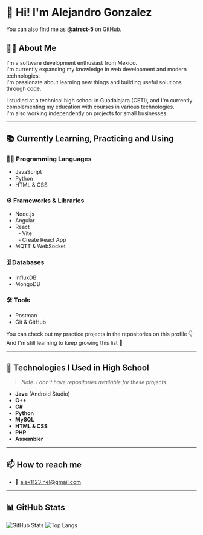 
# 👋 Hi! I'm Alejandro Gonzalez  
You can also find me as **@atrect-5** on GitHub.  


## 🧑‍💻 About Me  
I'm a software development enthusiast from Mexico.   
I'm currently expanding my knowledge in web development and modern technologies.   
I'm passionate about learning new things and building useful solutions through code.   

  
I studied at a technical high school in Guadalajara (CETI), and I'm currently complementing my education with courses in various technologies.   
I'm also working independently on projects for small businesses.  


---


## 📚 Currently Learning, Practicing and Using

### 🧑‍💻 Programming Languages
- JavaScript
- Python
- HTML & CSS

### ⚙️ Frameworks & Libraries
- Node.js
- Angular
- React  
  - Vite  
  - Create React App
- MQTT & WebSocket

### 🗄️ Databases
- InfluxDB
- MongoDB

### 🛠️ Tools
- Postman
- Git & GitHub


You can check out my practice projects in the repositories on this profile 👇  
And I'm still learning to keep growing this list 🚀  

---


## 🧠 Technologies I Used in High School  
> *Note: I don't have repositories available for these projects.*  

- **Java** (Android Studio)
- **C++**
- **C#**
- **Python**
- **MySQL**
- **HTML & CSS**
- **PHP**
- **Assembler**

---

## 📫 How to reach me
- 📧 alex1123.nel@gmail.com

---

## 📊 GitHub Stats
![GitHub Stats](https://github-readme-stats.vercel.app/api?username=atrect-5&show_icons=true&theme=dark)
![Top Langs](https://github-readme-stats.vercel.app/api/top-langs/?username=atrect-5&layout=compact&theme=dark)
